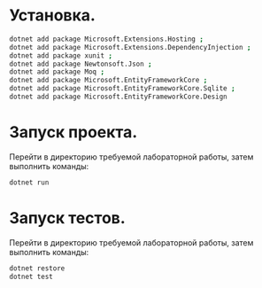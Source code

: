 # Установка.

```sh
dotnet add package Microsoft.Extensions.Hosting ;
dotnet add package Microsoft.Extensions.DependencyInjection ;
dotnet add package xunit ;
dotnet add package Newtonsoft.Json ;
dotnet add package Moq ;
dotnet add package Microsoft.EntityFrameworkCore ;
dotnet add package Microsoft.EntityFrameworkCore.Sqlite ;
dotnet add package Microsoft.EntityFrameworkCore.Design
```

# Запуск проекта.

Перейти в директорию требуемой лабораторной работы, затем выполнить команды:

```sh
dotnet run
```

# Запуск тестов.

Перейти в директорию требуемой лабораторной работы, затем выполнить команды:

```sh
dotnet restore
dotnet test
```
